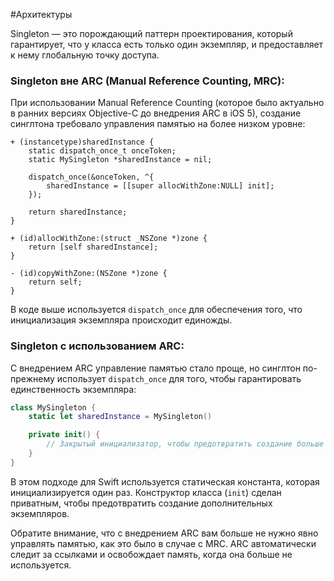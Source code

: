 #Aрхитектуры

Singleton — это порождающий паттерн проектирования, который гарантирует, что у класса есть только один экземпляр, и предоставляет к нему глобальную точку доступа.

### Singleton вне ARC (Manual Reference Counting, MRC):

При использовании Manual Reference Counting (которое было актуально в ранних версиях Objective-C до внедрения ARC в iOS 5), создание синглтона требовало управления памятью на более низком уровне:

```objc
+ (instancetype)sharedInstance {
    static dispatch_once_t onceToken;
    static MySingleton *sharedInstance = nil;

    dispatch_once(&onceToken, ^{
        sharedInstance = [[super allocWithZone:NULL] init];
    });

    return sharedInstance;
}

+ (id)allocWithZone:(struct _NSZone *)zone {
    return [self sharedInstance];
}

- (id)copyWithZone:(NSZone *)zone {
    return self;
}
```

В коде выше используется `dispatch_once` для обеспечения того, что инициализация экземпляра происходит единожды.

### Singleton с использованием ARC:

С внедрением ARC управление памятью стало проще, но синглтон по-прежнему использует `dispatch_once` для того, чтобы гарантировать единственность экземпляра:

```swift
class MySingleton {
    static let sharedInstance = MySingleton()

    private init() {
        // Закрытый инициализатор, чтобы предотвратить создание больше одного экземпляра
    }
}
```

В этом подходе для Swift используется статическая константа, которая инициализируется один раз. Конструктор класса (`init`) сделан приватным, чтобы предотвратить создание дополнительных экземпляров.

Обратите внимание, что с внедрением ARC вам больше не нужно явно управлять памятью, как это было в случае с MRC. ARC автоматически следит за ссылками и освобождает память, когда она больше не используется.